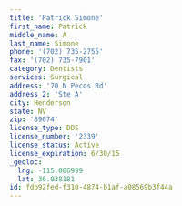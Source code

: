 ```yaml
---
title: 'Patrick Simone'
first_name: Patrick
middle_name: A
last_name: Simone
phone: '(702) 735-2755'
fax: '(702) 735-7901'
category: Dentists
services: Surgical
address: '70 N Pecos Rd'
address_2: 'Ste A'
city: Henderson
state: NV
zip: '89074'
license_type: DDS
license_number: '2339'
license_status: Active
license_expiration: 6/30/15
_geoloc:
  lng: -115.086999
  lat: 36.038181
id: fdb92fed-f310-4874-b1af-a08569b3f44a
---
```

